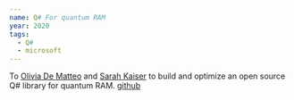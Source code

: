 ```yaml
---
name: Q# For quantum RAM
year: 2020
tags:
  - Q#
  - microsoft
---
```

To [Olivia De Matteo](http://glassnotes.github.io/) and [Sarah Kaiser](https://www.sckaiser.com/) to build and optimize an open source Q# library for quantum RAM. [github](https://github.com/qsharp-community/qram)
